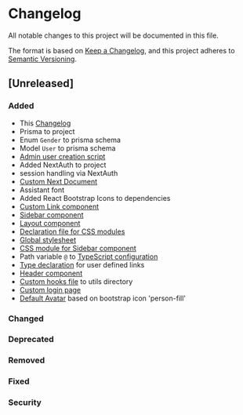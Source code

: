 # Changelog

All notable changes to this project will be documented in this file.

The format is based on [Keep a Changelog](https://keepachangelog.com/en/1.0.0/),
and this project adheres to [Semantic Versioning](https://semver.org/spec/v2.0.0.html).

## [Unreleased]

### Added

- This [Changelog](CHANGELOG.md)
- Prisma to project
- Enum `Gender` to prisma schema
- Model `User` to prisma schema
- [Admin user creation script](prisma/createAdminUser.mjs)
- Added NextAuth to project
- session handling via NextAuth
- [Custom Next Document](pages/_document.tsx)
- Assistant font
- Added React Bootstrap Icons to dependencies
- [Custom Link component](components/Link.tsx)
- [Sidebar component](components/Sidebar.tsx)
- [Layout component](components/Layout.tsx)
- [Declaration file for CSS modules](css-modules.d.ts)
- [Global stylesheet](styles/globals.css)
- [CSS module for Sidebar component](styles/Sidebar.module.css)
- Path variable `@` to [TypeScript configuration](tsconfig.json)
- [Type declaration](db.d.ts) for user defined links
- [Header component](components/Header.tsx)
- [Custom hooks file](utils/hooks.ts) to utils directory
- [Custom login page](pages/login.tsx)
- [Default Avatar](components/DefaultAvatar.tsx) based on bootstrap icon 'person-fill'

### Changed

### Deprecated

### Removed

### Fixed

### Security